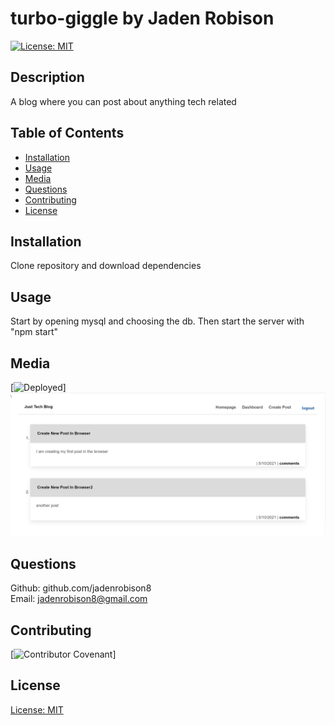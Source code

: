# turbo-giggle by Jaden Robison

[![License: MIT](https://img.shields.io/badge/License-MIT-yellow.svg)](https://opensource.org/licenses/MIT)

## Description
A blog where you can post about anything tech related

## Table of Contents
* [Installation](#installation)
* [Usage](#usage)
* [Media](#media)
* [Questions](#questions)
* [Contributing](#contributing)
* [License](#license)

## Installation
Clone repository and download dependencies

## Usage
Start by opening mysql and choosing the db. Then start the server with "npm start"

## Media
[![Deployed](https://desolate-sands-24731.herokuapp.com/)]
![scrn1](./tech_blog.png)

## Questions
Github: github.com/jadenrobison8  
Email: jadenrobison8@gmail.com

## Contributing

[![Contributor Covenant](https://img.shields.io/badge/Contributor%20Covenant-2.0-4baaaa.svg)]

## License

[License: MIT](https://opensource.org/licenses/MIT)
